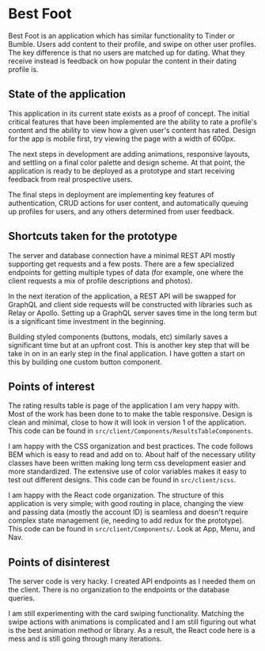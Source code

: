 # Best Foot

Best Foot is an application which has similar functionality to Tinder or Bumble. Users add content to their profile, and swipe on other user profiles. The key difference is that no users are matched up for dating. What they receive instead is feedback on how popular the content in their dating profile is.

## State of the application

This application in its current state exists as a proof of concept. The initial critical features that have been implemented are the ability to rate a profile's content and the ability to view how a given user's content has rated. Design for the app is mobile first, try viewing the page with a width of 600px.

The next steps in development are adding animations, responsive layouts, and settling on a final color palette and design scheme. At that point, the application is ready to be deployed as a prototype and start receiving feedback from real prospective users.

The final steps in deployment are implementing key features of authentication, CRUD actions for user content, and automatically queuing up profiles for users, and any others determined from user feedback.

## Shortcuts taken for the prototype

The server and database connection have a minimal REST API mostly supporting get requests and a few posts. There are a few specialized endpoints for getting multiple types of data (for example, one where the client requests a mix of profile descriptions and photos).

In the next iteration of the application, a REST API will be swapped for GraphQL and client side requests will be constructed with libraries such as Relay or Apollo. Setting up a GraphQL server saves time in the long term but is a significant time investment in the beginning.

Building styled components (buttons, modals, etc) similarly saves a significant time but at an upfront cost. This is another key step that will be take in on in an early step in the final application. I have gotten a start on this by building one custom button component.

## Points of interest

The rating results table is page of the application I am very happy with. Most of the work has been done to to make the table responsive. Design is clean and minimal, close to how it will look in version 1 of the application. This code can be found in `src/client/Components/ResultsTableComponents`.

I am happy with the CSS organization and best practices. The code follows BEM which is easy to read and add on to. About half of the necessary utility classes have been written making long term css development easier and more standardized. The extensive use of color variables makes it easy to test out different designs. This code can be found in `src/client/scss`.

I am happy with the React code organization. The structure of this application is very simple; with good routing in place, changing the view and passing data (mostly the account ID) is seamless and doesn't require complex state management (ie, needing to add redux for the prototype). This code can be found in `src/client/Components/`. Look at App, Menu, and Nav.

## Points of disinterest

The server code is very hacky. I created API endpoints as I needed them on the client. There is no organization to the endpoints or the database queries.

I am still experimenting with the card swiping functionality. Matching the swipe actions with animations is complicated and I am still figuring out what is the best animation method or library. As a result, the React code here is a mess and is still going through many iterations.

